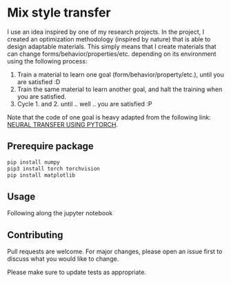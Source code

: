 # Mix style transfer

I use an idea inspired by one of my research projects. In the project, I created an optimization methodology (inspired by nature) that is able to design adaptable materials. This simply means that I create materials that can change forms/behavior/properties/etc. depending on its environment using the following process:

1. Train a material to learn one goal (form/behavior/property/etc.), until you are satisfied :D
2. Train the same material to learn another goal, and halt the training when you are satisfied.
3. Cycle 1. and 2. until .. well .. you are satisfied :P

Note that the code of one goal is heavy adapted from the following link: [NEURAL TRANSFER USING PYTORCH](https://pytorch.org/tutorials/advanced/neural_style_tutorial.html).

## Prerequire package

```bash
pip install numpy
pip3 install torch torchvision
pip install matplotlib

```

## Usage

Following along the jupyter notebook

## Contributing
Pull requests are welcome. For major changes, please open an issue first to discuss what you would like to change.

Please make sure to update tests as appropriate.

